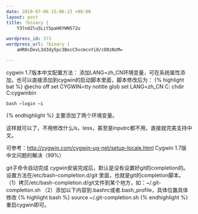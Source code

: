 ```yaml
--- 
date: 2010-07-06 15:06:23 +08:00
layout: post
title: !binary |
    Y3lnd2lu5Lit5paH6YWN572u

wordpress_id: 373
wordpress_url: !binary |
    aHR0cDovL3d3dy5pc3BocC5vcmcvYi8/cD0zNzM=

---
```

cygwin 1.7版本中文配置方法：
添加LANG=zh_CN环境变量，可在系统属性添加，也可以直接添加到cygwin的启动脚本里面，脚本修改后为：
{% highlight bat %}
    @echo off
    set CYGWIN=tty notitle glob
    set LANG=zh_CN
    C:
    chdir C:cygwinbin

    bash –login –i
{% endhighlight %}
主要添加了两个环境变量。

这样就可以了，不用修改什么ls，less，甚至是inputrc都不用，直接就完美支持中文。

可参考：http://cygwin.com/cygwin-ug-net/setup-locale.html
            Cygwin 1.7版 中文问题的解决（99%）

git子命令自动完成
cygwin安装完成后，默认是没有设置好git的completion的。设置方法在/etc/bash-completion.d/git
里面，也就是git的completion脚本。
（1）拷贝/etc/bash-completion.d/git文件到某个地方，如：~/.git-completion.sh
（2）添加以下内容到.bashrc或者.bash_profile，具体位置具体修改
{% highlight bash %}
    source ~/.git-completion.sh
{% endhighlight %}
重启cygwin即可。

